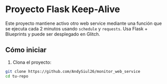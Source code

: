 # Proyecto Flask Keep-Alive

Este proyecto mantiene activo otro web service mediante una función que se ejecuta cada 2 minutos usando `schedule` y `requests`. Usa Flask + Blueprints y puede ser desplegado en Glitch.

## Cómo iniciar

1. Clona el proyecto:
```bash
git clone https://github.com/AndySiul26/monitor_web_service
cd tu-repo
